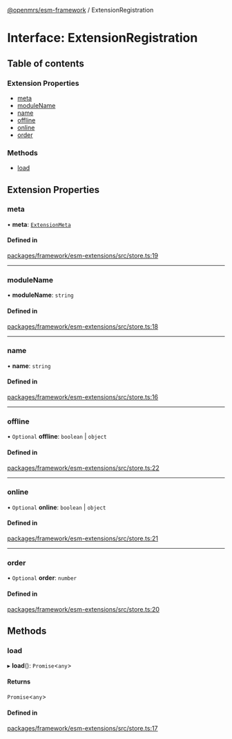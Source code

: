 [@openmrs/esm-framework](../API.md) / ExtensionRegistration

# Interface: ExtensionRegistration

## Table of contents

### Extension Properties

- [meta](ExtensionRegistration.md#meta)
- [moduleName](ExtensionRegistration.md#modulename)
- [name](ExtensionRegistration.md#name)
- [offline](ExtensionRegistration.md#offline)
- [online](ExtensionRegistration.md#online)
- [order](ExtensionRegistration.md#order)

### Methods

- [load](ExtensionRegistration.md#load)

## Extension Properties

### meta

• **meta**: [`ExtensionMeta`](ExtensionMeta.md)

#### Defined in

[packages/framework/esm-extensions/src/store.ts:19](https://github.com/openmrs/openmrs-esm-core/blob/master/packages/framework/esm-extensions/src/store.ts#L19)

___

### moduleName

• **moduleName**: `string`

#### Defined in

[packages/framework/esm-extensions/src/store.ts:18](https://github.com/openmrs/openmrs-esm-core/blob/master/packages/framework/esm-extensions/src/store.ts#L18)

___

### name

• **name**: `string`

#### Defined in

[packages/framework/esm-extensions/src/store.ts:16](https://github.com/openmrs/openmrs-esm-core/blob/master/packages/framework/esm-extensions/src/store.ts#L16)

___

### offline

• `Optional` **offline**: `boolean` \| `object`

#### Defined in

[packages/framework/esm-extensions/src/store.ts:22](https://github.com/openmrs/openmrs-esm-core/blob/master/packages/framework/esm-extensions/src/store.ts#L22)

___

### online

• `Optional` **online**: `boolean` \| `object`

#### Defined in

[packages/framework/esm-extensions/src/store.ts:21](https://github.com/openmrs/openmrs-esm-core/blob/master/packages/framework/esm-extensions/src/store.ts#L21)

___

### order

• `Optional` **order**: `number`

#### Defined in

[packages/framework/esm-extensions/src/store.ts:20](https://github.com/openmrs/openmrs-esm-core/blob/master/packages/framework/esm-extensions/src/store.ts#L20)

## Methods

### load

▸ **load**(): `Promise`<`any`\>

#### Returns

`Promise`<`any`\>

#### Defined in

[packages/framework/esm-extensions/src/store.ts:17](https://github.com/openmrs/openmrs-esm-core/blob/master/packages/framework/esm-extensions/src/store.ts#L17)
